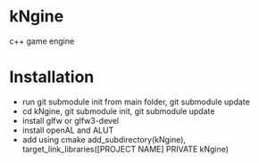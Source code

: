 # kNgine
c++ game engine

# Installation

- run git submodule init from main folder, git submodule update
- cd kNgine, git submodule init, git submodule update
- install glfw or glfw3-devel
- install openAL and ALUT
- add using cmake add_subdirectory(kNgine), target_link_libraries([PROJECT NAME] PRIVATE kNgine)
